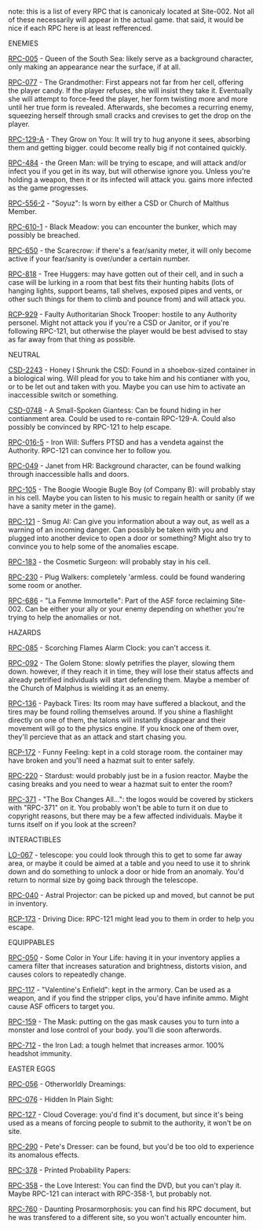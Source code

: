 note: this is a list of every RPC that is canonicaly located at Site-002. Not all of these necessarily will appear in the actual game. that said, it would be nice if each RPC here is at least refferenced.

ENEMIES

[RPC-005](http://www.rpc-wiki.net/rpc-005) - Queen of the South Sea: likely serve as a background character, only making an appearance near the surface, if at all.

[RPC-077](http://www.rpc-wiki.net/rpc-077) - The Grandmother: First appears not far from her cell, offering the player candy. If the player refuses, she will insist they take it. Eventually she will attempt to force-feed the player, her form twisting more and more until her true form is revealed. Afterwards, she becomes a recurring enemy, squeezing herself through small cracks and crevises to get the drop on the player.

[RPC-129-A](http://www.rpc-wiki.net/rpc-129) - They Grow on You: It will try to hug anyone it sees, absorbing them and getting bigger. could become really big if not contained quickly.

[RPC-484](http://www.rpc-wiki.net/rpc-484) - the Green Man: will be trying to escape, and will attack and/or infect you if you get in its way, but will otherwise ignore you. Unless you're holding a weapon, then it or its infected will attack you. gains more infected as the game progresses.

[RPC-556-2](http://www.rpc-wiki.net/rpc-556) - "Soyuz": Is worn by either a CSD or Church of Malthus Member.

[RPC-610-1](http://www.rpc-wiki.net/rpc-610) - Black Meadow: you can encounter the bunker, which may possibly be breached.

[RPC-650](http://www.rpc-wiki.net/rpc-650) - the Scarecrow: if there's a fear/sanity meter, it will only become active if your fear/sanity is over/under a certain number.

[RPC-818](http://www.rpc-wiki.net/rpc-818) - Tree Huggers: may have gotten out of their cell, and in such a case will be lurking in a room that best fits their hunting habits (lots of hanging lights, support beams, tall shelves, exposed pipes and vents, or other such things for them to climb and pounce from) and will attack you.

[RCP-929](http://www.rpc-wiki.net/rpc-929) - Faulty Authoritarian Shock Trooper: hostile to any Authority personel. Might not attack you if you're a CSD or Janitor, or if you're following RPC-121, but otherwise the player would be best advised to stay as far away from that thing as possible.

NEUTRAL

[CSD-2243](http://www.rpc-wiki.net/lo-067-testing-log) - Honey I Shrunk the CSD: Found in a shoebox-sized container in a biological wing. Will plead for you to take him and his contianer with you, or to be let out and taken with you. Maybe you can use him to activate  an inaccessible switch or something.

[CSD-0748](http://www.rpc-wiki.net/lo-067-testing-log) - A Small-Spoken Giantess: Can be found hiding in her contianment area. Could be used to re-contain RPC-129-A. Could also possibly be convinced by RPC-121 to help escape.

[RPC-016-5](http://www.rpc-wiki.net/rpc-016) - Iron Will: Suffers PTSD and has a vendeta against the Authority. RPC-121 can convince her to follow you.

[RPC-049](http://www.rpc-wiki.net/rpc-049) - Janet from HR: Background character, can be found walking through inaccessible halls and doors.

[RPC-105](http://www.rpc-wiki.net/rpc-105) - The Boogie Woogie Bugle Boy (of Company B): will probably stay in his cell. Maybe you can listen to his music to regain health or sanity (if we have a sanity meter in the game).

[RPC-121](http://www.rpc-wiki.net/rpc-121) - Smug AI: Can give you information about a way out, as well as a warning of an incoming danger. Can possibly be taken with you and plugged into another device to open a door or something? Might also try to convince you to help some of the anomalies escape.

[RPC-183](http://www.rpc-wiki.net/rpc-183) - the Cosmetic Surgeon: will probably stay in his cell.

[RPC-230](http://www.rpc-wiki.net/rpc-230) - Plug Walkers: completely 'armless. could be found wandering some room or another.

[RPC-686](http://www.rpc-wiki.net/rpc-686) - "La Femme Immortelle": Part of the ASF force reclaiming Site-002. Can be either your ally or your enemy depending on whether you're trying to help the anomalies or not.

HAZARDS

[RPC-085](http://www.rpc-wiki.net/rpc-085) - Scorching Flames Alarm Clock: you can't access it.

[RPC-092](http://www.rpc-wiki.net/rpc-092) - The Golem Stone: slowly petrifies the player, slowing them down. however, if they reach it in time, they will lose their status affects and already petrified individuals will start defending them. Maybe a member of the Church of Malphus is wielding it as an enemy.

[RPC-136](http://www.rpc-wiki.net/rpc-136) - Payback Tires: Its room may have suffered a blackout, and the tires may be found rolling themselves around. If you shine a flashlight directly on one of them, the talons will instantly disappear and their movement will go to the physics engine. If you knock one of them over, they'll percieve that as an attack and start chasing you.

[RCP-172](http://www.rpc-wiki.net/rpc-172) - Funny Feeling: kept in a cold storage room. the container may have broken and you'll need a hazmat suit to enter safely.

[RPC-220](http://www.rpc-wiki.net/rpc-220) - Stardust: would probably just be in a fusion reactor. Maybe the casing breaks and you need to wear a hazmat suit to enter the room?

[RPC-371](http://www.rpc-wiki.net/rpc-371) - "The Box Changes All…": the logos would be covered by stickers with "RPC-371" on it. You probably won't be able to turn it on due to copyright reasons, but there may be a few affected individuals. Maybe it turns itself on if you look at the screen?

INTERACTIBLES

[LO-067](http://www.rpc-wiki.net/catalog-of-lesser-anomalous-items) - telescope: you could look through this to get to some far away area, or maybe it could be aimed at a table and you need to use it to shrink down and do something to unlock a door or hide from an anomaly. You'd return to normal size by going back through the telescope.

[RPC-040](http://www.rpc-wiki.net/rpc-040) - Astral Projector: can be picked up and moved, but cannot be put in inventory.

[RCP-173](http://www.rpc-wiki.net/rpc-173) - Driving Dice: RPC-121 might lead you to them in order to help you escape.

EQUIPPABLES

[RPC-050](http://www.rpc-wiki.net/rpc-050) - Some Color in Your Life: having it in your inventory applies a camera filter that increases saturation and brightness, distorts vision, and causes colors to repeatedly change.

[RPC-117](http://www.rpc-wiki.net/rpc-117) - "Valentine's Enfield": kept in the armory. Can be used as a weapon, and if you find the stripper clips, you'd have infinite ammo. Might cause ASF officers to target you.

[RPC-159](http://www.rpc-wiki.net/rpc-159) - The Mask: putting on the gas mask causes you to turn into a monster and lose control of your body. you'll die soon afterwords.

[RPC-712](http://www.rpc-wiki.net/rpc-712) - the Iron Lad: a tough helmet that increases armor. 100% headshot immunity.

EASTER EGGS

[RPC-056](http://www.rpc-wiki.net/rpc-056) - Otherworldly Dreamings: 

[RPC-076](http://www.rpc-wiki.net/rpc-076) - Hidden In Plain Sight: 

[RPC-127](http://www.rpc-wiki.net/rpc-127) - Cloud Coverage: you'd find it's document, but since it's being used as a means of forcing people to submit to the authority, it won't be on site.

[RPC-290](http://www.rpc-wiki.net/rpc-290) - Pete's Dresser: can be found, but you'd be too old to experience its anomalous effects.

[RPC-378](http://www.rpc-wiki.net/rpc-378) - Printed Probability Papers: 

[RPC-358](http://www.rpc-wiki.net/rpc-358) - the Love Interest: You can find the DVD, but you can't play it. Maybe RPC-121 can interact with RPC-358-1, but probably not.

[RPC-760](http://www.rpc-wiki.net/rpc-760) - Daunting Prosarmorphosis: you can find his RPC document, but he was transfered to a different site, so you won't actually encounter him.
